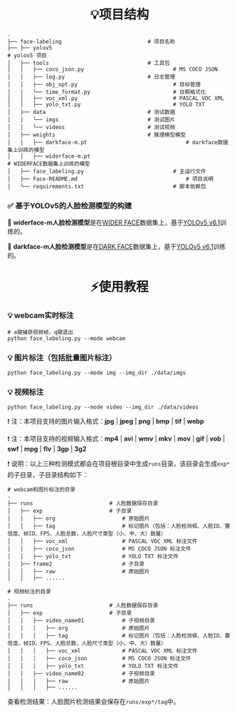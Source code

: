 <h1 align="center">💡项目结构</h1>

```
.
├── face-labeling							# 项目名称
├── ├── yolov5                                                          # yolov5 项目
│   ├── tools								# 工具包
│   │   ├── coco_json.py					        # MS COCO JSON
│   │   ├── log.py							# 日志管理
│   │   ├── obj_opt.py						        # 目标管理
│   │   └── time_format.py					        # 日期格式化
│   │   ├── voc_xml.py						        # PASCAL VOC XML
│   │   ├── yolo_txt.py						        # YOLO TXT
│   ├── data								# 测试数据
│   │   └── imgs							# 测试图片
│   │   └── videos							# 测试视频
│   ├── weights								# 推理模型模型
│   │   ├── darkface-m.pt				                # darkface数据集上训练的模型
│   │   ├── widerface-m.pt                                              # WIDERFACE数据集上训练的模型
│   ├── face_labeling.py					        # 主运行文件
│   ├── Face-README.md					                # 项目说明
│   └── requirements.txt					        # 脚本依赖包
```

### ✅ 基于YOLOv5的人脸检测模型的构建

📌 **widerface-m人脸检测模型**是在[WIDER FACE](http://shuoyang1213.me/WIDERFACE/)数据集上，基于[YOLOv5 v6.1](https://github.com/ultralytics/yolov5)训练的。

📌 **darkface-m人脸检测模型**是在[DARK FACE](https://flyywh.github.io/CVPRW2019LowLight/)数据集上，基于[YOLOv5 v6.1](https://github.com/ultralytics/yolov5)训练的。

<h1 align="center">⚡使用教程</h1>

### 💡 webcam实时标注

```shell
# a键捕获视频帧，q键退出
python face_labeling.py --mode webcam
```

### 💡 图片标注（包括批量图片标注）

```shell
python face_labeling.py --mode img --img_dir ./data/imgs
```

### 💡 视频标注

```shell
python face_labeling.py --mode video --img_dir ./data/videos
```

❗ 注：本项目支持的图片输入格式：**jpg** |  **jpeg** | **png** | **bmp** | **tif** | **webp**

❗ 注：本项目支持的视频输入格式：**mp4** | **avi** | **wmv** | **mkv** | **mov** | **gif** | **vob** | **swf** | **mpg** | **flv** | **3gp** | **3g2**

❗ 说明：以上三种检测模式都会在项目根目录中生成`runs`目录，该目录会生成`exp*`的子目录，子目录结构如下：

```
# webcam和图片标注的目录
.
├── runs						# 人脸数据保存目录
│   ├── exp						# 子目录
│   │   ├── org						# 原始图片
│   │   ├── tag						# 标记图片（包括：人脸检测框、人脸ID、置信度、帧ID、FPS、人脸总数，人脸尺寸类型（小、中、大）数量）
│   │   ├── voc_xml					# PASCAL VOC XML 标注文件
│   │   ├── coco_json				# MS COCO JSON 标注文件
│   │   ├── yolo_txt				# YOLO TXT 标注文件
│   ├── frame2						# 子目录
│   │   ├── raw						# 原始图片
│   │   ├── ......
```

```
# 视频标注的目录
.
├── runs						# 人脸数据保存目录
│   ├── exp						# 子目录
│	│   ├── video_name01			# 子视频目录
│   │   │   ├── org					# 原始图片
│   │   │   ├── tag					# 标记图片（包括：人脸检测框、人脸ID、置信度、帧ID、FPS、人脸总数，人脸尺寸类型（小、中、大）数量）
│   │   │   ├── voc_xml				# PASCAL VOC XML 标注文件
│   │   │   ├── coco_json			# MS COCO JSON 标注文件
│   │   │   ├── yolo_txt			# YOLO TXT 标注文件
│	│   ├── video_name02			# 子视频目录
│   │   │   ├── raw					# 原始图片
│   │   │   ├── ......
```

查看检测结果：人脸图片检测结果会保存在`runs/exp*/tag`中。
